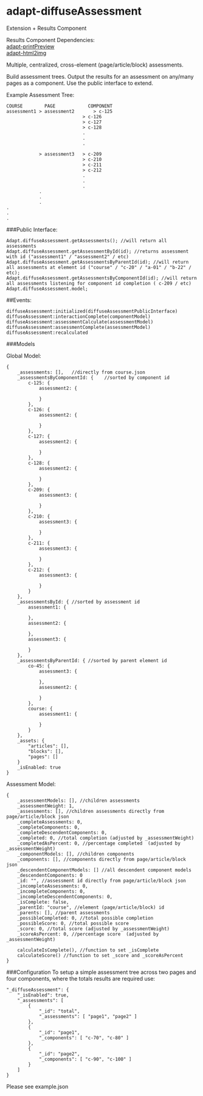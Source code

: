 adapt-diffuseAssessment
================

Extension + Results Component

Results Component Dependencies:  
[adapt-printPreview](https://github.com/cgkineo/adapt-printPreview)  
[adapt-html2img](https://github.com/cgkineo/adapt-html2img)  

Multiple, centralized, cross-element (page/article/block) assessments.

Build assessment trees. Output the results for an assessment on any/many pages as a component. Use the public interface to extend.

Example Assessment Tree:
```
COURSE		  PAGE 			  COMPONENT
assessment1 > assessment2		> c-125
							> c-126
							> c-127
							> c-128
							.
							.
							.

			> assessment3	> c-209
							> c-210
							> c-211
							> c-212
							.
							.
							.
			.
			.
			.
.
.
.

```

###Public Interface:
```
Adapt.diffuseAssessment.getAssessments(); //will return all assessments
Adapt.diffuseAssessment.getAssessmentById(id); //returns assessment with id ("assessment1" / "assessment2" / etc)
Adapt.diffuseAssessment.getAssessmentsByParentId(id); //will return all assessments at element id ("course" / "c-20" / "a-01" / "b-22" / etc);
Adapt.diffuseAssessment.getAssessmentsByComponentId(id); //will return all assessments listening for component id completion ( c-209 / etc)
Adapt.diffuseAssessment.model;
```

##Events:
```
diffuseAssessment:initialized(diffuseAssessmentPublicInterface)
diffuseAssessment:interactionComplete(componentModel)
diffuseAssessment:assessmentCalculate(assessmentModel)
diffuseAssessment:assessmentComplete(assessmentModel)
diffuseAssessment:recalculated
```

###Models

Global Model:
```
{
	_assessments: [],	//directly from course.json
	_assessmentsByComponentId: {	//sorted by component id
		c-125: {
			assessment2: {

			}
		},
		c-126: {
			assessment2: {
			
			}
		},
		c-127: {
			assessment2: {
			
			}
		},
		c-128: {
			assessment2: {
			
			}
		},
		c-209: {
			assessment3: {

			}
		},
		c-210: {
			assessment3: {
			
			}
		},
		c-211: {
			assessment3: {
			
			}
		},
		c-212: {
			assessment3: {
			
			}
		}
	},
	_assessmentsById: { //sorted by assessment id
		assessment1: {

		},
		assessment2: {

		},
		assessment3: {

		}
	},
	_assessmentsByParentId: { //sorted by parent element id
		co-45: {
			assessment3: {

			},
			assessment2: {

			}
		},
		course: {
			assessment1: {

			}
		}
	},
	_assets: {
		"articles": [],
		"blocks": [],
		"pages": []
	}
	_isEnabled: true
}
```

Assessment Model:
```
{
	_assessmentModels: [], //children assessments
	_assessmentWeight: 1,
	_assessments: [], //children assessments directly from page/article/block json
	_completeAssessments: 0,
	_completeComponents: 0,
	_completeDescendentComponents: 0,
	_completed: 0, //total completion (adjusted by _assessmentWeight)
	_completedAsPercent: 0, //percentage completed  (adjusted by _assessmentWeight)
	_componentModels: [], //children components
	_components: [], //components directly from page/article/block json
	_descendentComponentModels: [] //all descendent component models
	_descendentComponents: 0
	_id: "", //assessment id directly from page/article/block json	
	_incompleteAssessments: 0,
	_incompleteComponents: 0,
	_incompleteDescendentComponents: 0,
	_isComplete: false,
	_parentId: "course", //element (page/article/block) id
	_parents: [], //parent assessments
	_possibleCompleted: 0, //total possible completion
	_possibleScore: 0, //total possible score
	_score: 0, //total score (adjusted by _assessmentWeight)
	_scoreAsPercent: 0, //percentage score  (adjusted by _assessmentWeight)

	calculateIsComplete(), //function to set _isComplete
	calculateScore() //function to set _score and _scoreAsPercent
}
```

###Configuration
To setup a simple assessment tree across two pages and four components, where the totals results are required use:
```
"_diffuseAssessment": {
    "_isEnabled": true,
    "_assessments": [
        {
            "_id": "total",
            "_assessments": [ "page1", "page2" ]
        },
        {
            "_id": "page1",
            "_components": [ "c-70", "c-80" ]
        },
        {
            "_id": "page2",
            "_components": [ "c-90", "c-100" ]
        }
    ]
}
```

Please see example.json
